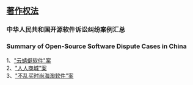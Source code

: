 ## [著作权法](./相关法律法规/著作权法.md)<br>
### 中华人民共和国开源软件诉讼纠纷案例汇总<br>
### Summary of Open-Source Software Dispute Cases in China<br>
1、["云蜻蜓软件"案](./“云蜻蜓软件”案)<br>
2、["人人商城"案](./“人人商城”案)<br>
3、["不乱买时尚海淘软件"案](./“不乱买时尚海淘软件”案)<br>
